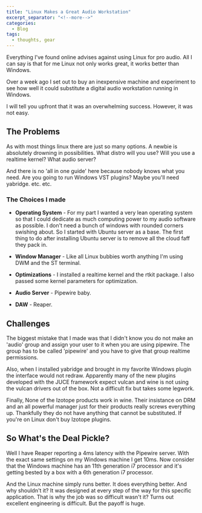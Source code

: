 ```yaml
---
title: "Linux Makes a Great Audio Workstation"
excerpt_separator: "<!--more-->"
categories:
  - Blog
tags:
  - thoughts, gear
---
```


Everything I've found online advises against using Linux for pro audio.  All I can say is that for me
Linux not only works great, it works better than Windows.

<!--more-->
Over a week ago I set out to buy an inexpensive machine and experiment to see how well it could 
substitute a digital audio workstation running in Windows.   

I will tell you upfront that it was an overwhelming success.  However, it was not easy.   

## The Problems

As with most things linux there are just so many options.  A newbie is absolutely drowning in
possibilities.  What distro will you use?  Will you use a realtime kernel?  What audio server?   

And there is no 'all in one guide' here because nobody knows what you need.  Are you going to run
Windows VST plugins? Maybe you'll need yabridge.  etc. etc.

### The Choices I made

* **Operating System** - For my part I wanted a very lean operating system so that I could dedicate as
much computing power to my audio software as possible.  I don't need a bunch of windows with rounded
corners swishing about.  So I started with Ubuntu server as a base.  The first thing to do after
installing Ubuntu server is to remove all the cloud faff they pack in.

* **Window Manager** - Like all Linux bubbies worth anything I'm using DWM and the ST terminal.

* **Optimizations** - I installed a realtime kernel and the rtkit package.  I also passed some kernel
parameters for optimization.

* **Audio Server** - Pipewire baby.

* **DAW** - Reaper.

## Challenges

The biggest mistake that I made was that I didn't know you do not make an 'audio' group and assign
your user to it when you are using pipewire.  The group has to be called 'pipewire' and you have to
give that group realtime permissions.   

Also, when I installed yabridge and brought in my favorite Windows plugin the interface would not
redraw.  Apparently many of the new plugins developed with the JUCE framework expect vulcan and
wine is not using the vulcan drivers out of the box.  Not a difficult fix but takes some legwork.

Finally, None of the Izotope products work in wine.  Their insistance on DRM and an all powerful
manager just for their products really screws everything up.  Thankfully they do not have anything
that cannot be substituted.  If you're on Linux don't buy Izotope plugins.

## So What's the Deal Pickle?

Well I have Reaper reporting a 4ms latency with the Pipewire server.  With the exact same settings
on my Windows machine I get 10ms.  Now consider that the Windows machine has an 11th generation
i7 processor and it's getting bested by a box with a 6th generation i7 processor.   

And the Linux machine simply runs better.  It does everything better.  And why shouldn't it?
It was designed at every step of the way for this specific application.  That is why the job was
so difficult wasn't it?  Turns out excellent engineering is difficult.  But the payoff is huge.